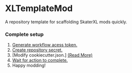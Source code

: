 # XLTemplateMod
A repository template for scaffolding SkaterXL mods quickly.

### Complete setup
1. [Generate workflow acess token.](https://github.com/MCBTay/XLTemplateMod/wiki/Generate-Workflow-Access-Token)
1. [Create repository secret.](https://github.com/MCBTay/XLTemplateMod/wiki/Create-Repository-Secret)
1. [Modify cookiecutter.json.] [(Read More)](https://github.com/MCBTay/XLTemplateMod/wiki/Modifying-cookiecutter.json)
1. [Wait for action to complete.]()
1. Happy modding!

